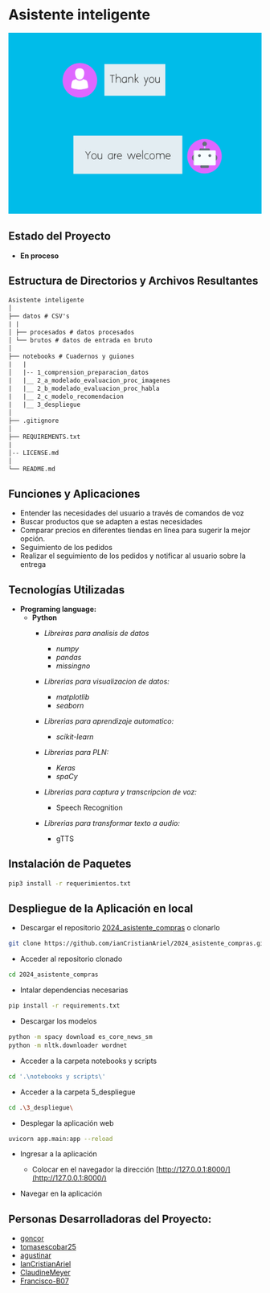# Asistente inteligente

![portada](./datos/procesaodos/portada.png)

## Estado del Proyecto
- **En proceso**

## Estructura de Directorios y Archivos Resultantes


    Asistente inteligente
    │
    ├── datos # CSV's
    | |
    │ ├── procesados # datos procesados
    │ └── brutos # datos de entrada en bruto
    │
    ├── notebooks # Cuadernos y guiones
    |   |
    │   |-- 1_comprension_preparacion_datos
    |   |__ 2_a_modelado_evaluacion_proc_imagenes
    |   |__ 2_b_modelado_evaluacion_proc_habla
    |   |__ 2_c_modelo_recomendacion
    |   |__ 3_despliegue
    │
    ├── .gitignore
    │
    ├── REQUIREMENTS.txt
    |
    │-- LICENSE.md
    │
    └── README.md


## Funciones y Aplicaciones
- Entender las necesidades del usuario a través de comandos de voz
- Buscar productos que se adapten a estas necesidades
- Comparar precios en diferentes tiendas en línea para sugerir la mejor opción.
- Seguimiento de los pedidos
- Realizar el seguimiento de los pedidos y notificar al usuario sobre la entrega


## Tecnologías Utilizadas
- **Programing language:**
  - **Python**
    - *Libreiras para analisis de datos*
      - *numpy*
      - *pandas*
      - *missingno*

    - *Librerias para visualizacion de datos:*
      - *matplotlib*
      - *seaborn*

    - *Librerias para aprendizaje automatico:*
      - *scikit-learn*

    - *Librerias para PLN:*
      - *Keras*
      - *spaCy*

    - *Librerias para captura y transcripcion de voz:*
      - Speech Recognition

    - *Librerias para transformar texto a audio:*
      - gTTS

## Instalación de Paquetes
```bash
pip3 install -r requerimientos.txt
```

## Despliegue de la Aplicación en local 

- Descargar el repositorio  [2024_asistente_compras](https://github.com/ianCristianAriel/2024_asistente_compras) o clonarlo 
```bash
git clone https://github.com/ianCristianAriel/2024_asistente_compras.git
```

- Acceder al repositorio clonado
```bash
cd 2024_asistente_compras
```

- Intalar dependencias necesarias

```bash
pip install -r requirements.txt
```

- Descargar los modelos
```bash
python -m spacy download es_core_news_sm
python -m nltk.downloader wordnet
```

- Acceder a la carpeta notebooks y scripts
```bash
cd '.\notebooks y scripts\'
```

- Acceder a la carpeta 5_despliegue
```bash
cd .\3_despliegue\
```

- Desplegar la aplicación web 
```bash
uvicorn app.main:app --reload
```

- Ingresar a la aplicación 

    - Colocar en el navegador la dirección [http://127.0.0.1:8000/](http://127.0.0.1:8000/)

- Navegar en la aplicación


## Personas Desarrolladoras del Proyecto:

- [goncor](https://github.com/GonCor)
- [tomasescobar25](https://github.com/tomasescobar25)
- [agustinar](https://github.com/agustinarr)
- [IanCristianAriel](https://github.com/ianCristianAriel)
- [ClaudineMeyer](https://github.com/ClaudineMeyer)
- [Francisco-B07](https://github.com/Francisco-B07)